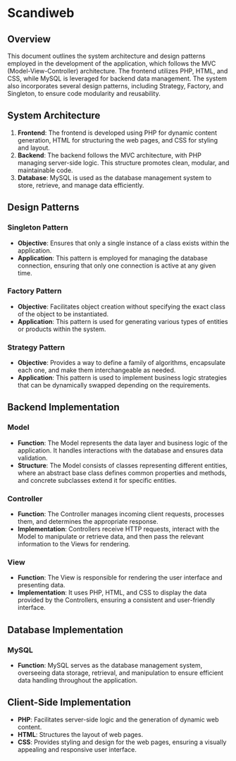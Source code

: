 # Scandiweb
## Overview
This document outlines the system architecture and design patterns employed in the development of the application, which follows the MVC (Model-View-Controller) architecture. The frontend utilizes PHP, HTML, and CSS, while MySQL is leveraged for backend data management. The system also incorporates several design patterns, including Strategy, Factory, and Singleton, to ensure code modularity and reusability.

## System Architecture

1. **Frontend**: The frontend is developed using PHP for dynamic content generation, HTML for structuring the web pages, and CSS for styling and layout.
2. **Backend**: The backend follows the MVC architecture, with PHP managing server-side logic. This structure promotes clean, modular, and maintainable code.
3. **Database**: MySQL is used as the database management system to store, retrieve, and manage data efficiently.

## Design Patterns

### Singleton Pattern
- **Objective**: Ensures that only a single instance of a class exists within the application.
- **Application**: This pattern is employed for managing the database connection, ensuring that only one connection is active at any given time.

### Factory Pattern
- **Objective**: Facilitates object creation without specifying the exact class of the object to be instantiated.
- **Application**: This pattern is used for generating various types of entities or products within the system.

### Strategy Pattern
- **Objective**: Provides a way to define a family of algorithms, encapsulate each one, and make them interchangeable as needed.
- **Application**: This pattern is used to implement business logic strategies that can be dynamically swapped depending on the requirements.

## Backend Implementation

### Model
- **Function**: The Model represents the data layer and business logic of the application. It handles interactions with the database and ensures data validation.
- **Structure**: The Model consists of classes representing different entities, where an abstract base class defines common properties and methods, and concrete subclasses extend it for specific entities.

### Controller
- **Function**: The Controller manages incoming client requests, processes them, and determines the appropriate response.
- **Implementation**: Controllers receive HTTP requests, interact with the Model to manipulate or retrieve data, and then pass the relevant information to the Views for rendering.

### View
- **Function**: The View is responsible for rendering the user interface and presenting data.
- **Implementation**: It uses PHP, HTML, and CSS to display the data provided by the Controllers, ensuring a consistent and user-friendly interface.


## Database Implementation

### MySQL
- **Function**: MySQL serves as the database management system, overseeing data storage, retrieval, and manipulation to ensure efficient data handling throughout the application.

## Client-Side Implementation

- **PHP**: Facilitates server-side logic and the generation of dynamic web content.
- **HTML**: Structures the layout of web pages.
- **CSS**: Provides styling and design for the web pages, ensuring a visually appealing and responsive user interface.
